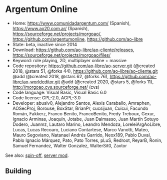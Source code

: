 # Argentum Online

- Home: https://www.comunidadargentum.com/ (Spanish), https://www.ao20.com.ar/ (Spanish), https://sourceforge.net/projects/morgoao/, https://github.com/argentumonline, https://github.com/ao-libre
- State: beta, inactive since 2014
- Download: https://github.com/ao-libre/ao-cliente/releases, https://sourceforge.net/projects/morgoao/files/
- Keyword: role playing, 2D, multiplayer online + massive
- Code repository: https://github.com/ao-libre/ao-server.git (@created 2018, @stars 51, @forks 44), https://github.com/ao-libre/ao-cliente.git @add (@created 2018, @stars 62, @forks 76), https://github.com/ao-libre/ao-worldeditor.git @add (@created 2020, @stars 5, @forks 11), http://morgoao.cvs.sourceforge.net/ (cvs)
- Code language: Visual Basic, Visual Basic 6.0
- Code license: GPL-2.0, AGPL-3.0
- Developer: abusiv0, Alejandro Santos, Alexis Caraballo, Amraphen, AOSecProj, Borouse, BoxStar, BrianPr, cucsijuan, Cuicui, Facundo Román, Fakkerz, Franco Benito, FrancoBenito, Fredy Treboux, Gexur, Ignacio Arminas, Joaquín, Jotabe, Juan Dalmasso, Juan Martín Sotuyo Dodero, Juanmz, Lautaro Marino, Leandro Mendoza, LoreleiArgAoLibre, Lucas, Lucas Recoaro, Luciano Contartese, Marco Vanotti, Mateo, Mauro Segoviano, Natanael Andrés Garrido, Neox189, Pablo Duval, Pablo Ignacio Márquez, Pato, Pato Torres, pLuS, Redroot, ReyarB, Ronin, Samuel Fernandez, Walter Gonzalez, WalterSit0, Zaxtor

See also: [spin-off](https://github.com/horacioMartinez/argentumonline.io), [server mod](https://sourceforge.net/projects/aoserverbyshura/).

## Building
